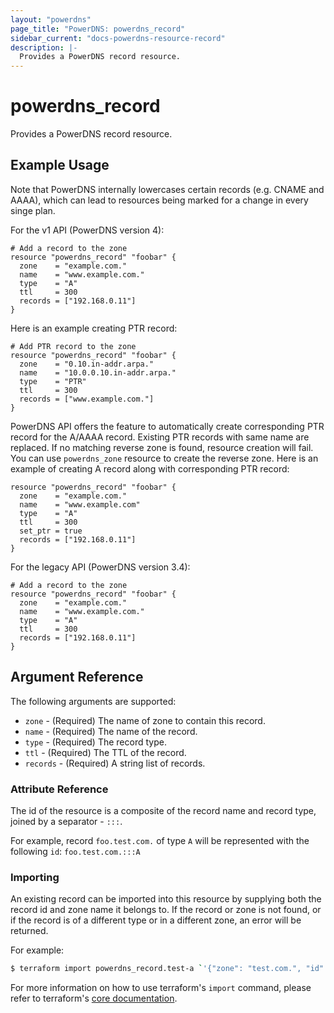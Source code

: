 ```yaml
---
layout: "powerdns"
page_title: "PowerDNS: powerdns_record"
sidebar_current: "docs-powerdns-resource-record"
description: |-
  Provides a PowerDNS record resource.
---
```


# powerdns\_record

Provides a PowerDNS record resource.

## Example Usage

Note that PowerDNS internally lowercases certain records (e.g. CNAME and AAAA), which can lead to resources being marked for a change in every singe plan.

For the v1 API (PowerDNS version 4):

```hcl
# Add a record to the zone
resource "powerdns_record" "foobar" {
  zone    = "example.com."
  name    = "www.example.com."
  type    = "A"
  ttl     = 300
  records = ["192.168.0.11"]
}
```

Here is an example creating PTR record:

```hcl
# Add PTR record to the zone
resource "powerdns_record" "foobar" {
  zone    = "0.10.in-addr.arpa."
  name    = "10.0.0.10.in-addr.arpa."
  type    = "PTR"
  ttl     = 300
  records = ["www.example.com."]
}
```

PowerDNS API offers the feature to automatically create corresponding PTR record for the A/AAAA record.
Existing PTR records with same name are replaced. If no matching reverse zone is found, resource creation will fail. 
You can use `powerdns_zone` resource to create the reverse zone.
Here is an example of creating A record along with corresponding PTR record:

```hcl
resource "powerdns_record" "foobar" {
  zone    = "example.com."
  name    = "www.example.com"
  type    = "A"
  ttl     = 300
  set_ptr = true
  records = ["192.168.0.11"]
}
```

For the legacy API (PowerDNS version 3.4):

```hcl
# Add a record to the zone
resource "powerdns_record" "foobar" {
  zone    = "example.com."
  name    = "www.example.com."
  type    = "A"
  ttl     = 300
  records = ["192.168.0.11"]
}
```

## Argument Reference

The following arguments are supported:

* `zone` - (Required) The name of zone to contain this record.
* `name` - (Required) The name of the record.
* `type` - (Required) The record type.
* `ttl` - (Required) The TTL of the record.
* `records` - (Required) A string list of records.

### Attribute Reference

The id of the resource is a composite of the record name and record type, joined by a separator - `:::`.

For example, record `foo.test.com.` of type `A` will be represented with the following `id`: `foo.test.com.:::A`

### Importing

An existing record can be imported into this resource by supplying both the record id and zone name it belongs to.
If the record or zone is not found, or if the record is of a different type or in a different zone, an error will be returned.

For example:
```sh
$ terraform import powerdns_record.test-a `'{"zone": "test.com.", "id": "foo.test.com.:::A"}'`
```

For more information on how to use terraform's `import` command, please refer to terraform's [core documentation](https://www.terraform.io/docs/import/index.html#currently-state-only).

